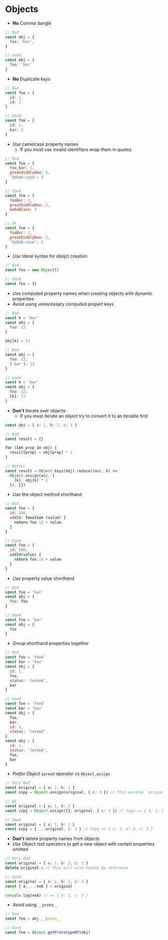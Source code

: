 # Objects

- **No** Comma dangle
```js
// Bad
const obj = {
  foo: 'bar',
}

// Good
const obj = {
  foo: 'bar'
}
```

- **No** Duplicate keys
```js
// Bad
const foo = {
  id: 1,
  id: 2
}

// Good
const foo = {
  id: 1,
  bar: 2
}
```

- _Use_ camelcase property names
  - If you must use invalid identifiers wrap them in quotes
```js
// Bad
const foo = {
  foo_bar: 1,
  greatdiddlydoo: 2,
  'kebab-case': 3
}

// Good
const foo = {
  fooBar: 1,
  greatDiddleDoo: 2,
  kebabCase: 3
}

// Ok
const foo = {
  fooBar: 1,
  greatDiddlyDoo: 2,
  'kebab-case': 3
}
```

- _Use_ literal syntax for obejct creation
```js
// Bad
const foo = new Object()

// Good
const foo = {}
```

- _Use_ computed property names when creating objects with dynamic properties
- _Avoid_ using unnecessary computed propert keys
```js
// Bad
const k = 'bar'
const obj = {
  foo: 12
}

obj[k] = 13

// Bad
const obj = {
  foo: 12,
  ['bar']: 13
}

// Good
const k = 'bar'
const obj = {
  foo: 12,
  [k]: 13
}
```

- **Don't** Iterate over objects
  - If you must iterate an object try to convert it to an iterable first
```js
const obj = { a: 1, b: 2, c: 3 }

// Bad
const result = {}

for (let prop in obj) {
  result[prop] = obj[prop] * 2
}

// Better
const result = Object.keys(obj).reduce((acc, k) =>
  Object.assign(acc, {
    [k]: obj[k] * 2
  }), {})
```

- _Use_ the object method shorthand
```js
// Bad
const foo = {
  id: 500,
  addId: function (value) {
    return foo.id + value
  }
}

// Good
const foo = {
  id: 500,
  addId(value) {
    return foo.id + value
  }
}
```

- _Use_ property value shorthand
```js
// Bad
const foo = 'bar'
const obj = {
  foo: foo
}

// Good
const foo = 'bar'
const obj = {
  foo
}
```

- _Group_ shorthand properties together
```js
// Bad
const foo = 'food'
const bar = 'baz'
const obj = {
  id: 1,
  foo,
  status: 'locked',
  bar
}

// Good
const foo = 'food'
const bar = 'baz'
const obj = {
  foo,
  bar,
  id: 1,
  status: 'locked'
}
const obj = {
  id: 1,
  status: 'locked',
  foo,
  bar
}
```

- _Prefer_ Object `spread` operator vs `Object.assign`
```js
// Very Bad
const original = { a: 1, b: 2 }
const copy = Object.assign(original, { c: 3 }) // This mutates `original` ಠ_ಠ

// Ok
const original = { a: 1, b: 2 }
const copy = Object.assign({}, original, { c: 3 }) // Copy => { a: 1, b: 2, c: 3 }

// Good
const original = { a: 1, b: 2 }
const copy = { ...original, c: 3 } // Copy => { a: 1, b: 2, c: 3 }
```

- **Don't** delete property names from objects
- _Use_ Object rest operators to get a new object with certain properties omitted
```js
// Very Bad
const original = { a: 1, b: 2, c: 3 }
delete original.a // This will also mutate by reference

// Good
const original = { a: 1, b: 2, c: 3 }
const { a, ...noA } = original

console.log(noA) // => { b: 2, c: 3 }
```

- _Avoid_ using `__proto__`
```js
// Bad
const foo = obj.__proto__

// Good
const foo = Object.getPrototypeOf(obj)
```
